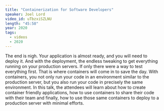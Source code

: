 ```yaml
---
title: "Containerization for Software Developers"
speaker: Joel Lord
video_id: uTbzxiSZLNU
length: "45:58"
year: 2020
tags:
  - videos
  - 2020
---
```

The end is nigh. Your application is almost ready, and you will need to deploy it. And with the deployment, the endless tweaking to get everything running on your production servers. If only there were a way to test everything first. That is where containers will come in to save the day. With containers, you not only run your code in an environment similar to the production server, but you also run your code in precisely the same environment. In this talk, the attendees will learn about how to create container friendly applications, how to use containers to share their code with their team and finally, how to use those same containers to deploy to a production server with minimal efforts.